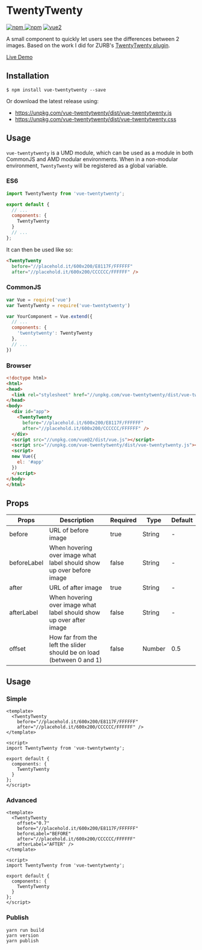 # TwentyTwenty

[![npm](https://img.shields.io/npm/v/vue-twentytwenty.svg)
![npm](https://img.shields.io/npm/dm/vue-twentytwenty.svg)](https://www.npmjs.com/package/vue-twentytwenty)
[![vue2](https://img.shields.io/badge/vue-2.x-brightgreen.svg)](https://vuejs.org/)

A small component to quickly let users see the differences between 2 images. Based on the work I did for ZURB's [TwentyTwenty plugin](http://zurb.com/playground/twentytwenty).

<a href="https://mhayes.github.io/vue-twentytwenty/" target="_blank">Live Demo</a>

## Installation

```
$ npm install vue-twentytwenty --save
```

Or download the latest release using:

  * https://unpkg.com/vue-twentytwenty/dist/vue-twentytwenty.js
  * https://unpkg.com/vue-twentytwenty/dist/vue-twentytwenty.css

## Usage

`vue-twentytwenty` is a UMD module, which can be used as a module in both CommonJS and AMD modular environments. When in a non-modular environment, `TwentyTwenty` will be registered as a global variable.

### ES6

```js
import TwentyTwenty from 'vue-twentytwenty';

export default {
  // ...
  components: {
    TwentyTwenty
  }
  // ...
};
```

It can then be used like so:

```html
<TwentyTwenty
  before="//placehold.it/600x200/E8117F/FFFFFF"
  after="//placehold.it/600x200/CCCCCC/FFFFFF" />
```

### CommonJS

```js
var Vue = require('vue')
var TwentyTwenty = require('vue-twentytwenty')

var YourComponent = Vue.extend({
  // ...
  components: {
    'twentytwenty': TwentyTwenty
  },
  // ...
})
```

### Browser

```html
<!doctype html>
<html>
<head>
  <link rel="stylesheet" href="//unpkg.com/vue-twentytwenty/dist/vue-twentytwenty.css" />
</head>
<body>
  <div id="app">
    <TwentyTwenty
      before="//placehold.it/600x200/E8117F/FFFFFF"
      after="//placehold.it/600x200/CCCCCC/FFFFFF" />
  </div>
  <script src="//unpkg.com/vue@2/dist/vue.js"></script>
  <script src="//unpkg.com/vue-twentytwenty/dist/vue-twentytwenty.js"></script>
  <script>
  new Vue({
    el: '#app'
  })
  </script>
</body>
</html>
```

## Props
|Props|Description|Required|Type|Default|
|-----|-----------|--------|----|-------|
|before|URL of before image|true|String|-|
|beforeLabel|When hovering over image what label should show up over before image|false|String|-|
|after|URL of after image|true|String|-|
|afterLabel|When hovering over image what label should show up over after image|false|String|-|
|offset|How far from the left the slider should be on load (between 0 and 1)|false|Number|0.5|

## Usage

### Simple

```vue
<template>
  <TwentyTwenty
    before="//placehold.it/600x200/E8117F/FFFFFF"
    after="//placehold.it/600x200/CCCCCC/FFFFFF" />
</template>

<script>
import TwentyTwenty from 'vue-twentytwenty';

export default {
  components: {
    TwentyTwenty
  }
};
</script>
```

### Advanced

```vue
<template>
  <TwentyTwenty
    offset="0.7"
    before="//placehold.it/600x200/E8117F/FFFFFF"
    beforeLabel="BEFORE"
    after="//placehold.it/600x200/CCCCCC/FFFFFF"
    afterLabel="AFTER" />
</template>

<script>
import TwentyTwenty from 'vue-twentytwenty';

export default {
  components: {
    TwentyTwenty
  }
};
</script>
```

### Publish

```
yarn run build
yarn version
yarn publish
```
